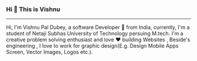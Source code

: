 ### Hi 👋 This is Vishnu
 
 
<hr></hr>
<p>Hi, I'm Vishnu Pal Dubey, a software Developer 🎯  from India, currently, I'm a student of Netaji Subhas University of Technology persuing M.tech. I'm a creative problem solving enthusiast and love ❤️ building Websites , Beside's engineering , I love to work for graphic design(E.g. Design Mobile Apps Screen, Vector Images, Logos etc.).
</p>
<imgsrc="https://drive.google.com/file/d/1NhKQBcmpMCBMCkPoDnp-95SMyUkKm5q3/view?usp=sharing">
<!--
**vishnu510/vishnu510** is a ✨ _special_ ✨ repository because its `README.md` (this file) appears on your GitHub profile.



- 🔭 I’m currently working on ...
- 🌱 I’m currently learning ...
- 👯 I’m looking to collaborate on ...
- 🤔 I’m looking for help with ...
- 💬 Ask me about ...
- 📫 How to reach me: ...
- 😄 Pronouns: ...
- ⚡ Fun fact: ...
-->
